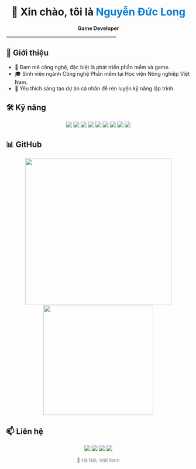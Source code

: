 <div align="center">
 
  <h1>👋 Xin chào, tôi là <span style="color:#007ACC">Nguyễn Đức Long</span></h1>
  <p><strong>Game Developer</strong></p>
</div>

<hr style="border: 1px solid #e1e4e8; max-width: 300px;">

<h2>📘 Giới thiệu</h2>
<ul>
  <li>🎯 Đam mê công nghệ, đặc biệt là phát triển phần mềm và game.</li>
  <li>🎓 Sinh viên ngành Công nghệ Phần mềm tại Học viện Nông nghiệp Việt Nam.</li>
  <li>🚀 Yêu thích sáng tạo dự án cá nhân để rèn luyện kỹ năng lập trình.</li>
</ul>

<h2>🛠️ Kỹ năng</h2>
<div align="center">
  <img src="https://img.shields.io/badge/C%23-239120?style=flat-square&logo=c-sharp&logoColor=white" />
  <img src="https://img.shields.io/badge/C++-00599C?style=flat-square&logo=c%2B%2B&logoColor=white" />
  <img src="https://img.shields.io/badge/HTML-E34F26?style=flat-square&logo=html5&logoColor=white" />
  <img src="https://img.shields.io/badge/CSS-1572B6?style=flat-square&logo=css3&logoColor=white" />
  <img src="https://img.shields.io/badge/Bootstrap-563D7C?style=flat-square&logo=bootstrap&logoColor=white" />
  <img src="https://img.shields.io/badge/Unity-000000?style=flat-square&logo=unity&logoColor=white" />
  <img src="https://img.shields.io/badge/WinForms-.NET-blue?style=flat-square&logo=.net&logoColor=white" />
  <img src="https://img.shields.io/badge/Android%20Studio-3DDC84?style=flat-square&logo=android-studio&logoColor=white" />
  <img src="https://img.shields.io/badge/MySQL-005C84?style=flat-square&logo=mysql&logoColor=white" />
</div>

<h2>📊 GitHub</h2>
<div align="center">
  <img src="https://github-readme-stats.vercel.app/api?username=ducklong0210&show_icons=true&theme=default" width="400" />
  <img src="https://github-readme-stats.vercel.app/api/top-langs/?username=ducklong0210&layout=compact" width="300" />
</div>

<h2>📫 Liên hệ</h2>
<p align="center">
  <a href="mailto:nguyenduclongtbb@gmail.com"><img src="https://img.shields.io/badge/Gmail-D14836?style=flat-square&logo=gmail&logoColor=white" /></a>
  <a href="https://www.linkedin.com/in/nguyenduclongtbb"><img src="https://img.shields.io/badge/LinkedIn-0077B5?style=flat-square&logo=linkedin&logoColor=white" /></a>
  <a href="https://www.facebook.com/nguyenducklongtbb"><img src="https://img.shields.io/badge/Facebook-1877F2?style=flat-square&logo=facebook&logoColor=white" /></a>
  <a href="https://twitter.com/your-x-handle"><img src="https://img.shields.io/badge/X-000000?style=flat-square&logo=x&logoColor=white" /></a>
</p>

<p align="center" style="font-size: small; color: gray;">📍 Hà Nội, Việt Nam</p>
